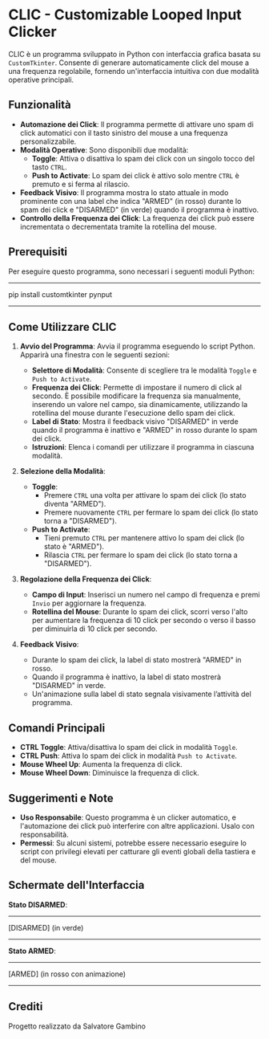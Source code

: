 # CLIC - Customizable Looped Input Clicker

CLIC è un programma sviluppato in Python con interfaccia grafica basata su `CustomTkinter`. Consente di generare automaticamente click del mouse a una frequenza regolabile, fornendo un'interfaccia intuitiva con due modalità operative principali.

## Funzionalità

- **Automazione dei Click**: Il programma permette di attivare uno spam di click automatici con il tasto sinistro del mouse a una frequenza personalizzabile.
- **Modalità Operative**: Sono disponibili due modalità:
  - **Toggle**: Attiva o disattiva lo spam dei click con un singolo tocco del tasto `CTRL`.
  - **Push to Activate**: Lo spam dei click è attivo solo mentre `CTRL` è premuto e si ferma al rilascio.
- **Feedback Visivo**: Il programma mostra lo stato attuale in modo prominente con una label che indica "ARMED" (in rosso) durante lo spam dei click e "DISARMED" (in verde) quando il programma è inattivo.
- **Controllo della Frequenza dei Click**: La frequenza dei click può essere incrementata o decrementata tramite la rotellina del mouse.

## Prerequisiti

Per eseguire questo programma, sono necessari i seguenti moduli Python:

*************************
pip install customtkinter pynput
*************************

## Come Utilizzare CLIC

1. **Avvio del Programma**: Avvia il programma eseguendo lo script Python. Apparirà una finestra con le seguenti sezioni:
   - **Selettore di Modalità**: Consente di scegliere tra le modalità `Toggle` e `Push to Activate`.
   - **Frequenza dei Click**: Permette di impostare il numero di click al secondo. È possibile modificare la frequenza sia manualmente, inserendo un valore nel campo, sia dinamicamente, utilizzando la rotellina del mouse durante l'esecuzione dello spam dei click.
   - **Label di Stato**: Mostra il feedback visivo "DISARMED" in verde quando il programma è inattivo e "ARMED" in rosso durante lo spam dei click.
   - **Istruzioni**: Elenca i comandi per utilizzare il programma in ciascuna modalità.

2. **Selezione della Modalità**:
   - **Toggle**:
     - Premere `CTRL` una volta per attivare lo spam dei click (lo stato diventa "ARMED").
     - Premere nuovamente `CTRL` per fermare lo spam dei click (lo stato torna a "DISARMED").
   - **Push to Activate**:
     - Tieni premuto `CTRL` per mantenere attivo lo spam dei click (lo stato è "ARMED").
     - Rilascia `CTRL` per fermare lo spam dei click (lo stato torna a "DISARMED").

3. **Regolazione della Frequenza dei Click**:
   - **Campo di Input**: Inserisci un numero nel campo di frequenza e premi `Invio` per aggiornare la frequenza.
   - **Rotellina del Mouse**: Durante lo spam dei click, scorri verso l'alto per aumentare la frequenza di 10 click per secondo o verso il basso per diminuirla di 10 click per secondo.

4. **Feedback Visivo**:
   - Durante lo spam dei click, la label di stato mostrerà "ARMED" in rosso.
   - Quando il programma è inattivo, la label di stato mostrerà "DISARMED" in verde.
   - Un'animazione sulla label di stato segnala visivamente l’attività del programma.

## Comandi Principali

- **CTRL Toggle**: Attiva/disattiva lo spam dei click in modalità `Toggle`.
- **CTRL Push**: Attiva lo spam dei click in modalità `Push to Activate`.
- **Mouse Wheel Up**: Aumenta la frequenza di click.
- **Mouse Wheel Down**: Diminuisce la frequenza di click.

## Suggerimenti e Note

- **Uso Responsabile**: Questo programma è un clicker automatico, e l'automazione dei click può interferire con altre applicazioni. Usalo con responsabilità.
- **Permessi**: Su alcuni sistemi, potrebbe essere necessario eseguire lo script con privilegi elevati per catturare gli eventi globali della tastiera e del mouse.

## Schermate dell'Interfaccia

**Stato DISARMED**:
*************************
[DISARMED] (in verde)
*************************

**Stato ARMED**:
*************************
[ARMED] (in rosso con animazione)
*************************

## Crediti

Progetto realizzato da Salvatore Gambino
